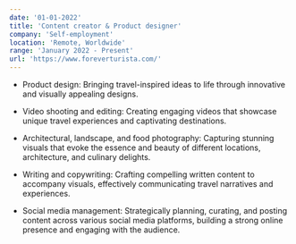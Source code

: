```yaml
---
date: '01-01-2022'
title: 'Content creator & Product designer'
company: 'Self-employment'
location: 'Remote, Worldwide'
range: 'January 2022 - Present'
url: 'https://www.foreverturista.com/'
---
```



- Product design: Bringing travel-inspired ideas to life through innovative and visually appealing designs.

- Video shooting and editing: Creating engaging videos that showcase unique travel experiences and captivating destinations.

- Architectural, landscape, and food photography: Capturing stunning visuals that evoke the essence and beauty of different locations, architecture, and culinary delights.

- Writing and copywriting: Crafting compelling written content to accompany visuals, effectively communicating travel narratives and experiences.

- Social media management: Strategically planning, curating, and posting content across various social media platforms, building a strong online presence and engaging with the audience.